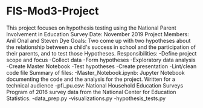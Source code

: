 # FIS-Mod3-Project
This project focuses on hypothesis testing using the National Parent Involvement in Education Survey
Date: November 2019
Project Members: Anil Onal and Steven Dye
Goals: Two come up with two hypotheses about the relationship between a child's success in school and the participation of their parents, and to test those Hypotheses.
Responsibilities:
 -Define project scope and focus
 -Collect data
 -Form hypotheses
 -Exploratory data analysis
 -Create Master Notebook
 -Test hypotheses
 -Create presentation
 -Lint/clean code file
Summary of files:
 -Master_Notebook.ipynb: Jupyter Notebook documenting the code and the analysis for the project. Written for a technical audience
 -pfi_pu.csv: National Household Education Surveys Program of 2016 survey data from the National Center for Education Statistics.
 -data_prep.py
 -visualizations.py
 -hypothesis_tests.py
